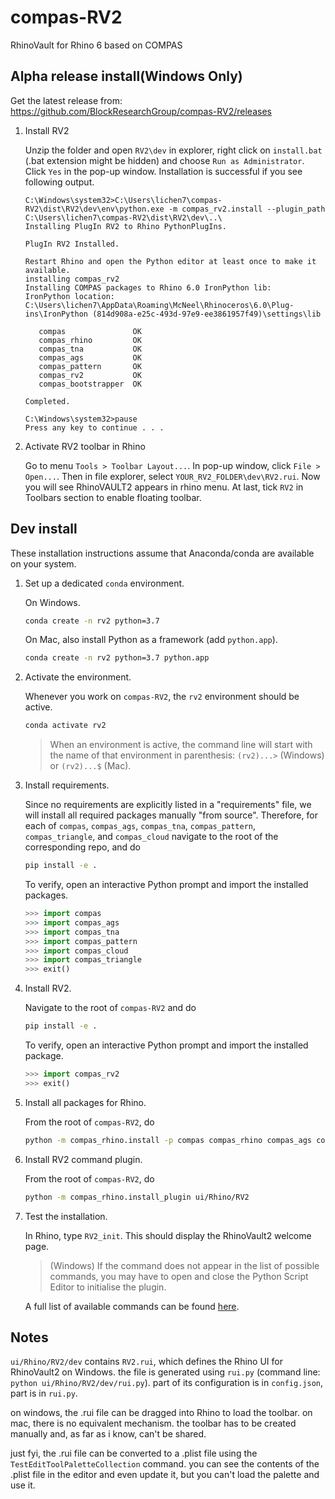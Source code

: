 # compas-RV2

RhinoVault for Rhino 6 based on COMPAS

## Alpha release install(Windows Only)

Get the latest release from:   
https://github.com/BlockResearchGroup/compas-RV2/releases


1. Install RV2

   Unzip the folder and open `RV2\dev` in explorer, right click on `install.bat` (.bat extension might be hidden) and choose `Run as Administrator`. Click `Yes` in the pop-up window.
   Installation is successful if you see following output.

   ```
   C:\Windows\system32>C:\Users\lichen7\compas-RV2\dist\RV2\dev\env\python.exe -m compas_rv2.install --plugin_path C:\Users\lichen7\compas-RV2\dist\RV2\dev\..\
   Installing PlugIn RV2 to Rhino PythonPlugIns.

   PlugIn RV2 Installed.

   Restart Rhino and open the Python editor at least once to make it available.
   installing compas_rv2
   Installing COMPAS packages to Rhino 6.0 IronPython lib:
   IronPython location: C:\Users\lichen7\AppData\Roaming\McNeel\Rhinoceros\6.0\Plug-ins\IronPython (814d908a-e25c-493d-97e9-ee3861957f49)\settings\lib

      compas               OK
      compas_rhino         OK
      compas_tna           OK
      compas_ags           OK
      compas_pattern       OK
      compas_rv2           OK
      compas_bootstrapper  OK

   Completed.

   C:\Windows\system32>pause
   Press any key to continue . . .
   ```

2. Activate RV2 toolbar in Rhino

   Go to menu `Tools > Toolbar Layout...`. In pop-up window, click `File > Open...`. Then in file explorer, select `YOUR_RV2_FOLDER\dev\RV2.rui`. Now you will see RhinoVAULT2 appears in rhino menu. At last, tick `RV2` in Toolbars section to enable floating toolbar.

## Dev install

These installation instructions assume that Anaconda/conda are available on your system.

1. Set up a dedicated `conda` environment.

   On Windows.

   ```bash
   conda create -n rv2 python=3.7
   ```

   On Mac, also install Python as a framework (add ``python.app``).

   ```bash
   conda create -n rv2 python=3.7 python.app
   ```

2. Activate the environment.

   Whenever you work on `compas-RV2`, the `rv2` environment should be active.

   ```bash
   conda activate rv2
   ```

   > When an environment is active, the command line will start with the name of that environment in parenthesis: `(rv2)...>` (Windows) or `(rv2)...$` (Mac).

3. Install requirements.

   Since no requirements are explicitly listed in a "requirements" file, we will install all required packages manually "from source".
   Therefore, for each of `compas`, `compas_ags`, `compas_tna`, `compas_pattern`, `compas_triangle`, and `compas_cloud` navigate to the root of the corresponding repo, and do

   ```bash
   pip install -e .
   ```

   To verify, open an interactive Python prompt and import the installed packages.

   ```python
   >>> import compas
   >>> import compas_ags
   >>> import compas_tna
   >>> import compas_pattern
   >>> import compas_cloud
   >>> import compas_triangle
   >>> exit()
   ```

4. Install RV2.

   Navigate to the root of `compas-RV2` and do

   ```bash
   pip install -e .
   ```

   To verify, open an interactive Python prompt and import the installed package.

   ```python
   >>> import compas_rv2
   >>> exit()
   ```

5. Install all packages for Rhino.

   From the root of `compas-RV2`, do

   ```bash
   python -m compas_rhino.install -p compas compas_rhino compas_ags compas_tna compas_pattern compas_rv2 compas_cloud compas_triangle
   ```

6. Install RV2 command plugin.

   From the root of `compas-RV2`, do

   ```bash
   python -m compas_rhino.install_plugin ui/Rhino/RV2
   ```

7. Test the installation.

   In Rhino, type `RV2_init`.
   This should display the RhinoVault2 welcome page.

   > (Windows) If the command does not appear in the list of possible commands, you may have to open and close the Python Script Editor to initialise the plugin.

   A full list of available commands can be found [here](commands.html).

## Notes

`ui/Rhino/RV2/dev` contains `RV2.rui`, which defines the Rhino UI for RhinoVault2 on Windows. the file is generated using `rui.py` (command line: `python ui/Rhino/RV2/dev/rui.py`). part of its configuration is in `config.json`, part is in `rui.py`.

on windows, the .rui file can be dragged into Rhino to load the toolbar. on mac, there is no equivalent mechanism. the toolbar has to be created manually and, as far as i know, can't be shared.

just fyi, the .rui file can be converted to a .plist file using the `TestEditToolPaletteCollection` command. you can see the contents of the .plist file in the editor and even update it, but you can't load the palette and use it.
